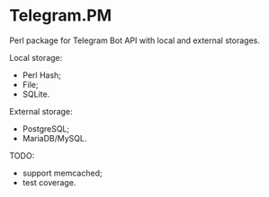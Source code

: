 # Telegram.PM

Perl package for Telegram Bot API with local and external storages.

Local storage:
* Perl Hash;
* File;
* SQLite.

External storage:
* PostgreSQL;
* MariaDB/MySQL.

TODO:
- support memcached;
- test coverage.
